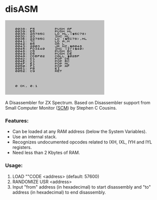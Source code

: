 # disASM
![Screenshot](https://github.com/Antonio-Luque/disASM/blob/main/disASM.png)

A Disassembler for ZX Spectrum. Based on Disassembler support from Small Computer Monitor ([SCM](https://smallcomputercentral.com/small-computer-monitor/small-computer-monitor-v1-0/ )) by Stephen C Cousins.

### Features:
- Can be loaded at any RAM address (below the System Variables).
- Use an internal stack.
- Recognizes undocumented opcodes related to IXH, IXL, IYH and IYL registers.
- Need less than 2 Kbytes of RAM.

### Usage:
1. LOAD ""CODE \<address\> (default: 57600)
2. RANDOMIZE USR \<address\>
3. Input "from" address (in hexadecimal) to start disassembly and "to" address (in hexadecimal) to end disassembly.
